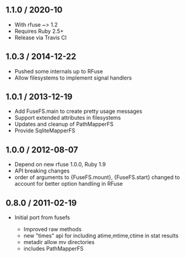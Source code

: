 
1.1.0 / 2020-10
---------------

 * With rfuse ~> 1.2
 * Requires Ruby 2.5+
 * Release via Travis CI

1.0.3 / 2014-12-22
----------------------

 * Pushed some internals up to RFuse
 * Allow filesystems to implement signal handlers

1.0.1 / 2013-12-19
------------------

 * Add FuseFS.main to create pretty usage messages
 * Support extended attributes in filesystems
 * Updates and cleanup of PathMapperFS
 * Provide SqliteMapperFS

1.0.0 / 2012-08-07
------------------

 * Depend on new rfuse 1.0.0, Ruby 1.9
 * API breaking changes
 * order of arguments to {FuseFS.mount}, {FuseFS.start} changed 
    to account for better option handling in RFuse

0.8.0 / 2011-02-19
------------------

* Initial port from fusefs

  * Improved raw methods
  * new "times" api for including atime,mtime,ctime in stat results
  * metadir allow mv directories
  * includes PathMapperFS


